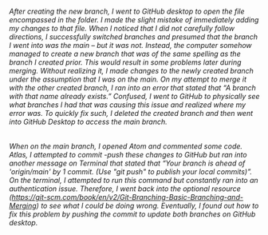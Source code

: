 ###### After creating the new branch, I went to GitHub desktop to open the file encompassed in the folder. I made the slight mistake of immediately adding my changes to that file. When I noticed that I did not carefully follow directions, I successfully switched branches and presumed that the branch I went into was the main – but it was not. Instead, the computer somehow managed to create a new branch that was of the same spelling as the branch I created prior. This would result in some problems later during merging. Without realizing it, I made changes to the newly created branch under the assumption that I was on the main. On my attempt to merge it with the other created branch, I ran into an error that stated that “A branch with that name already exists.” Confused, I went to GitHub to physically see what branches I had that was causing this issue and realized where my error was. To quickly fix such, I deleted the created branch and then went into GitHub Desktop to access the main branch. 

###### When on the main branch, I opened Atom and commented some code. Atlas, I attempted to commit -push these changes to GitHub but ran into another message on Terminal that stated that “Your branch is ahead of 'origin/main' by 1 commit. (Use "git push" to publish your local commits)”. On the terminal, I attempted to run this command but constantly ran into an authentication issue. Therefore, I went back into the optional resource (https://git-scm.com/book/en/v2/Git-Branching-Basic-Branching-and-Merging) to see what I could be doing wrong. Eventually, I found out how to fix this problem by pushing the commit to update both branches on GitHub desktop.

